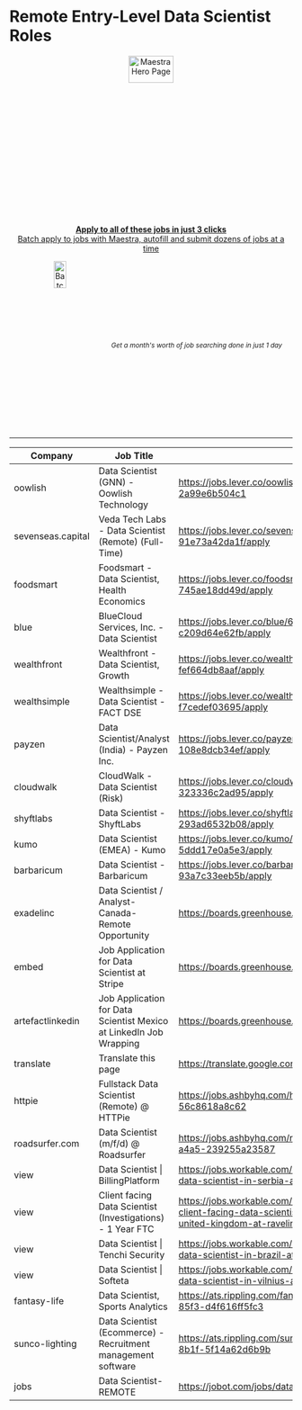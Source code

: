 # Remote Entry-Level Data Scientist Roles 
<div align="center">
  <!-- Intro text & link -->
  <p>
    <div style="
      width: auto;
      height: 300px;
      overflow: hidden;
      border-radius: 8px;
    ">
      <a href="https://chromewebstore.google.com/detail/maestra-job-search-effici/chjedhomjmkfdlgdnedjdcglbakjemlm?hl=en&authuser=0">
        <img 
          src="https://github.com/user-attachments/assets/42286d84-2112-41d1-836e-df63388b0c92" 
          alt="Maestra Hero Page" 
          style="width: 40%; object-fit: cover;" 
        />
      </a>
    </div>
    <a href="https://chromewebstore.google.com/detail/maestra-job-search-effici/chjedhomjmkfdlgdnedjdcglbakjemlm?hl=en&authuser=0">
      <b>Apply to all of these jobs in just 3 clicks</b><br>
      Batch apply to jobs with Maestra, autofill and submit dozens of jobs at a time
    </a>
    <br>
  </p>

  <!-- Flex container for side-by-side layout -->
  <div style="
    display: flex;
    flex-direction: row;
    justify-content: center;
    align-items: center;
    gap: 20px;  /* space between items */
  ">
    <div style="
      width: auto;
      height: 300px;
      overflow: hidden;
      border-radius: 8px;
    ">
      <img 
        src="https://github.com/user-attachments/assets/ca7dcc77-b369-47da-9a71-d0f8849f61e3" 
        alt="Batch Apply Demo" 
        style="width: 40%; object-fit: cover;" 
      />
    </div>
    <sub><i>Get a month's worth of job searching done in just 1 day</i></sub>
  </div>
</div>



---

|Company               |Job Title                                                   |URL                                                                                                                                              |
|----------------------|------------------------------------------------------------|-------------------------------------------------------------------------------------------------------------------------------------------------|
|oowlish               |Data Scientist (GNN) - Oowlish Technology                   |https://jobs.lever.co/oowlish/031ea8df-6a3a-440b-981c-2a99e6b504c1                                                                               |
|sevenseas.capital     |Veda Tech Labs - Data Scientist (Remote) (Full-Time)        |https://jobs.lever.co/sevenseas.capital/acbbe794-e5ce-40b3-aad1-91e73a42da1f/apply                                                               |
|foodsmart             |Foodsmart - Data Scientist, Health Economics                |https://jobs.lever.co/foodsmart/3aa500e9-366e-42a6-9d4f-745ae18dd49d/apply                                                                       |
|blue                  |BlueCloud Services, Inc. - Data Scientist                   |https://jobs.lever.co/blue/649335e6-4efd-4b25-af69-c209d64e62fb/apply                                                                            |
|wealthfront           |Wealthfront - Data Scientist, Growth                        |https://jobs.lever.co/wealthfront/d410ac37-d5ce-4b3b-9e71-fef664db8aaf/apply                                                                     |
|wealthsimple          |Wealthsimple - Data Scientist - FACT DSE                    |https://jobs.lever.co/wealthsimple/f894eea5-8698-43bc-be44-f7cedef03695/apply                                                                    |
|payzen                |Data Scientist/Analyst (India) - Payzen Inc.                |https://jobs.lever.co/payzen/89ed151b-3536-47e9-a62c-108e8dcb34ef/apply                                                                          |
|cloudwalk             |CloudWalk - Data Scientist (Risk)                           |https://jobs.lever.co/cloudwalk/0b125155-e691-4cd2-9220-323336c2ad95/apply                                                                       |
|shyftlabs             |Data Scientist - ShyftLabs                                  |https://jobs.lever.co/shyftlabs/a4c7646e-cdba-47f9-a315-293ad6532b08/apply                                                                       |
|kumo                  |Data Scientist (EMEA) - Kumo                                |https://jobs.lever.co/kumo/58336c1c-c0e9-4f68-8085-5ddd17e0a5e3/apply                                                                            |
|barbaricum            |Data Scientist - Barbaricum                                 |https://jobs.lever.co/barbaricum/3faee13b-529a-4b39-888d-93a7c33eeb5b/apply                                                                      |
|exadelinc             |Data Scientist / Analyst- Canada- Remote Opportunity        |https://boards.greenhouse.io/exadelinc/jobs/5370019004                                                                                           |
|embed                 |Job Application for Data Scientist at Stripe                |https://boards.greenhouse.io/embed/job_app                                                                                                       |
|artefactlinkedin      |Job Application for Data Scientist Mexico at LinkedIn Job Wrapping|https://boards.greenhouse.io/artefactlinkedin/jobs/7322627002                                                                                    |
|translate             |Translate this page                                         |https://translate.google.com/translate                                                                                                           |
|httpie                |Fullstack Data Scientist (Remote) @ HTTPie                  |https://jobs.ashbyhq.com/httpie/e9325115-9657-46a2-96a5-56c8618a8c62                                                                             |
|roadsurfer.com        |Data Scientist (m/f/d) @ Roadsurfer                         |https://jobs.ashbyhq.com/roadsurfer.com/6f69c194-f2d6-4e2e-a4a5-239255a23587                                                                     |
|view                  |Data Scientist &#124; BillingPlatform                            |https://jobs.workable.com/view/eAum2H9aP8eUbNLpEyFTLx/remote-data-scientist-in-serbia-at-billingplatform                                         |
|view                  |Client facing Data Scientist (Investigations) - 1 Year FTC  |https://jobs.workable.com/view/7Rc3Wk8Ux6Y6vmiUBJtugS/remote-client-facing-data-scientist-(investigations)---1-year-ftc-in-united-kingdom-at-ravelin|
|view                  |Data Scientist &#124; Tenchi Security                            |https://jobs.workable.com/view/8D2EaEtMdaTh38jfvyuad3/remote-data-scientist-in-brazil-at-tenchi-security                                         |
|view                  |Data Scientist &#124; Softeta                                    |https://jobs.workable.com/view/7koMQGcXX5BEYNY7Tx121B/hybrid-data-scientist-in-vilnius-at-softeta                                                |
|fantasy-life          |Data Scientist, Sports Analytics                            |https://ats.rippling.com/fantasy-life/jobs/d607809e-22d2-4c89-85f3-d4f616ff5fc3                                                                  |
|sunco-lighting        |Data Scientist (Ecommerce) - Recruitment management software|https://ats.rippling.com/sunco-lighting/jobs/ce1d15f6-0931-4434-8b1f-5f14a62d6b9b                                                                |
|jobs                  |Data Scientist-REMOTE                                       |https://jobot.com/jobs/data-scientist-remote/1658173782                                                                                          |

